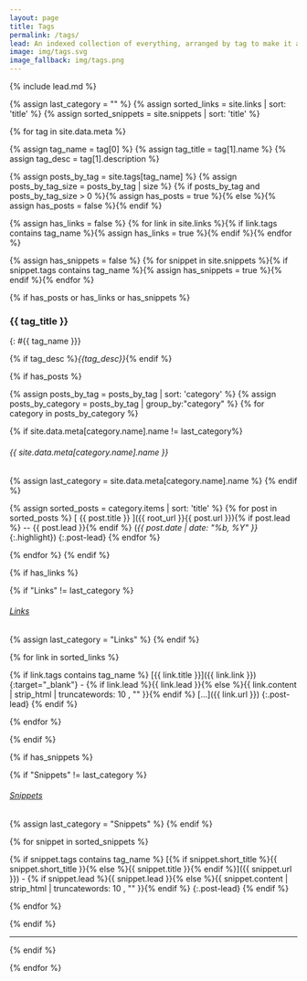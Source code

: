 ```yaml
---
layout: page
title: Tags
permalink: /tags/
lead: An indexed collection of everything, arranged by tag to make it a little easier to find serendipity.
image: img/tags.svg
image_fallback: img/tags.png
---
```

{% include lead.md %}

{% assign last_category = "" %}
{% assign sorted_links = site.links | sort: 'title' %}
{% assign sorted_snippets = site.snippets | sort: 'title' %}

{% for tag in site.data.meta %}

<!-- Get all the information about the Tag from the Meta file -->
{% assign tag_name = tag[0] %}
{% assign tag_title = tag[1].name %}
{% assign tag_desc = tag[1].description %}

<!-- This gets all the posts tagged with this tag -->
{% assign posts_by_tag = site.tags[tag_name] %}
{% assign posts_by_tag_size = posts_by_tag | size %}
{% if posts_by_tag and posts_by_tag_size > 0 %}{% assign has_posts = true %}{% else %}{% assign has_posts = false %}{% endif %}

<!-- This checks if any links are tagged with this tag -->
{% assign has_links = false %}
{% for link in site.links %}{% if link.tags contains tag_name %}{% assign has_links = true %}{% endif %}{% endfor %}

<!-- This checks if any snippets are tagged with this tag -->
{% assign has_snippets = false %}
{% for snippet in site.snippets %}{% if snippet.tags contains tag_name %}{% assign has_snippets = true %}{% endif %}{% endfor %}

{% if has_posts or has_links or has_snippets %}

<!-- Add Tag Title Header (and ID) -->

### {{ tag_title }}
{: #{{ tag_name }}}

<!-- Add Tag Description -->
{% if tag_desc %}_{{tag_desc}}_{% endif %} 

{% if has_posts %}

{% assign posts_by_tag = posts_by_tag | sort: 'category' %}
{% assign posts_by_category = posts_by_tag | group_by:"category" %}
{% for category in posts_by_category %}

{% if site.data.meta[category.name].name != last_category%}
###### {{ site.data.meta[category.name].name }}
{% assign last_category = site.data.meta[category.name].name %}
{% endif %}

{% assign sorted_posts = category.items | sort: 'title' %}
{% for post in sorted_posts %}
[ {{ post.title }} ]({{ root_url }}{{ post.url }}){% if post.lead %} -- {{ post.lead }}{% endif %} (*{{ post.date | date: "%b, %Y" }}*{:.highlight})
{:.post-lead}
{% endfor %}

{% endfor %}
{% endif %}

<!-- Handle Links -->
{% if has_links %}

{% if "Links" != last_category %}
###### [Links](../links)
{% assign last_category = "Links" %}
{% endif %}

{% for link in sorted_links %}

{% if link.tags contains tag_name %}
[{{ link.title }}]({{ link.link }}){:target="_blank"} - {% if link.lead %}{{ link.lead }}{% else %}{{ link.content | strip_html | truncatewords: 10 , "" }}{% endif %}&nbsp;[...]({{ link.url }})
{:.post-lead}
{% endif %}

{% endfor %}

{% endif %}

<!-- Handle Snippets -->
{% if has_snippets %}

{% if "Snippets" != last_category %}
###### [Snippets](../snippets)
{% assign last_category = "Snippets" %}
{% endif %}

{% for snippet in sorted_snippets %}

{% if snippet.tags contains tag_name %}
[{% if snippet.short_title %}{{ snippet.short_title }}{% else %}{{ snippet.title }}{% endif %}]({{ snippet.url }}) - {% if snippet.lead %}{{ snippet.lead }}{% else %}{{ snippet.content | strip_html | truncatewords: 10 , "" }}{% endif %}
{:.post-lead}
{% endif %}

{% endfor %}

{% endif %}

* * *  

{% endif %}

{% endfor %}